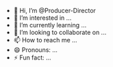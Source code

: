 - 👋 Hi, I’m @Producer-Director
- 👀 I’m interested in ...
- 🌱 I’m currently learning ...
- 💞️ I’m looking to collaborate on ...
- 📫 How to reach me ...
- 😄 Pronouns: ...
- ⚡ Fun fact: ...

<!---
Producer-Director/Producer-Director is a ✨ special ✨ repository because its `README.md` (this file) appears on your GitHub profile.
You can click the Preview link to take a look at your changes.
--->
